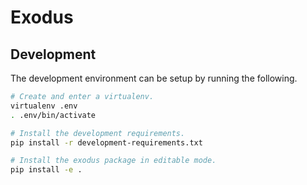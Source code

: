 # Exodus

## Development

The development environment can be setup by running the following.

```bash
# Create and enter a virtualenv.
virtualenv .env
. .env/bin/activate

# Install the development requirements.
pip install -r development-requirements.txt

# Install the exodus package in editable mode.
pip install -e .
```
